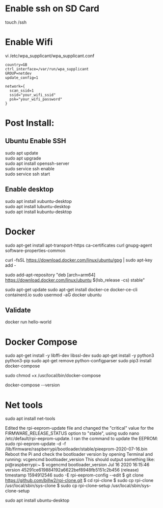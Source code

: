 # Enable ssh on SD Card 
touch /ssh 

# Enable Wifi
vi /etc/wpa_supplicant/wpa_supplicant.conf 

  	country=GB 
  	ctrl_interface=/var/run/wpa_supplicant 
  	GROUP=netdev 
  	update_config=1

	network={ 
	  scan_ssid=1 
	  ssid="your_wifi_ssid" 
      psk="your_wifi_password" 
  	} 

# Post Install: 

## Ubuntu Enable SSH 
sudo apt update   
sudo apt upgrade   
sudo apt install openssh-server   
sudo service ssh enable   
sudo service ssh start   

## Enable desktop   
sudo apt install xubuntu-desktop   
sudo apt install lubuntu-desktop   
sudo apt install kubuntu-desktop   

# Docker 
sudo apt-get install apt-transport-https ca-certificates curl gnupg-agent software-properties-common

curl -fsSL https://download.docker.com/linux/ubuntu/gpg | sudo apt-key add -

sudo add-apt-repository "deb [arch=arm64] https://download.docker.com/linux/ubuntu $(lsb_release -cs) stable"

sudo apt-get update 
sudo apt-get install docker-ce docker-ce-cli containerd.io 
sudo usermod -aG docker ubuntu

##  Validate 
docker run hello-world

# Docker Compose 
sudo apt-get install -y libffi-dev libssl-dev 
sudo apt-get install -y python3 python3-pip 
sudo apt-get remove python-configparser 
sudo pip3 install docker-compose

sudo chmod +x /usr/local/bin/docker-compose

docker-compose --version

#  Net tools 
sudo apt install net-tools

Edited the rpi-eeprom-update file and changed the "critical" value for the FIRMWARE_RELEASE_STATUS option to "stable", using sudo nano /etc/default/rpi-eeprom-update. I ran the command to update the EEPROM: sudo rpi-eeprom-update -d -f /lib/firmware/raspberrypi/bootloader/stable/pieeprom-2020-07-16.bin Reboot the Pi and check the bootloader version by opening Terminal and running: vcgencmd bootloader_version This should output something like: pi@raspberrypi:~ $ vcgencmd bootloader_version Jul 16 2020 16:15:46 version 45291ce619884192a6622bef8948fb5151c2b456 (release) timestamp 1594912546 sudo -E rpi-eeprom-config --edit $ git clone https://github.com/billw2/rpi-clone.git $ cd rpi-clone $ sudo cp rpi-clone /usr/local/sbin/sys-clone $ sudo cp rpi-clone-setup /usr/local/sbin/sys-clone-setup

sudo apt install ubuntu-desktop
